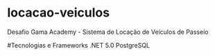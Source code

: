# locacao-veiculos
Desafio Gama Academy - Sistema de Locação de Veículos de Passeio

#Tecnologias e Frameworks
.NET 5.0
PostgreSQL
